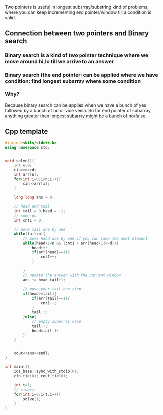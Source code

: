 
Two pointers is useful in longest subarray/substring kind of problems, where you can keep incrementing end pointer/window till a condition is valid.

## Connection between two pointers and Binary search

### Binary search is a kind of two pointer technique where we move around hi,lo till we arrive to an answer

### Binary search (the end pointer) can be applied where we have condition: find longest subarray where some condition

### Why? 

Because binary search can be applied when we have a bunch of yes followed by a bunch of no or vice versa.
So for end pointer of subarray, anything greater than longest subarray might be a bunch of no/false.

## Cpp template

```cpp
#include<bits/stdc++.h>
using namespace std;


void solve(){
	int n,d;
	cin>>n>>d;
	int arr[n];
	for(int i=0;i<n;i++){
		cin>>arr[i];
	}

	long long ans = 0;

	// head and tail
	int tail = 0,head = -1;
	// some ds
	int cnt1 = 0;

	// move tail one by one
	while(tail<n){
		// move head one by one if you can take the next element
		while(head+1<n && (cnt1 + arr[head+1]<=d)){
			head++;
			if(arr[head]==1){
				cnt1++;
			}
			
		}
		// update the answer with the current window
		ans += head-tail+1;

		// move your tail one step
		if(head>=tail){
			if(arr[tail]==1){
				cnt1--;
			}
			tail++;
		}else{
			// empty subarray case
			tail++;
			head=tail-1;
		}
	}


	cout<<ans<<endl;
}

int main(){
	ios_base::sync_with_stdio(0);
	cin.tie(0); cout.tie(0);

	int t=1;
	// cin>>t;
	for(int i=0;i<t;i++){
		solve();
	}
}
```
